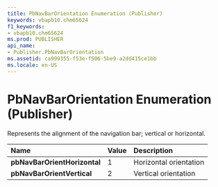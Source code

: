 ```yaml
---
title: PbNavBarOrientation Enumeration (Publisher)
keywords: vbapb10.chm65624
f1_keywords:
- vbapb10.chm65624
ms.prod: PUBLISHER
api_name:
- Publisher.PbNavBarOrientation
ms.assetid: ca999355-f53e-f506-5be9-a2dd415ce1bb
ms.locale: en-US
---
```



# PbNavBarOrientation Enumeration (Publisher)

Represents the alignment of the navigation bar; vertical or horizontal.



|**Name**|**Value**|**Description**|
|:-----|:-----|:-----|
| **pbNavBarOrientHorizontal**|1|Horizontal orientation|
| **pbNavBarOrientVertical**|2|Vertical orientation|

